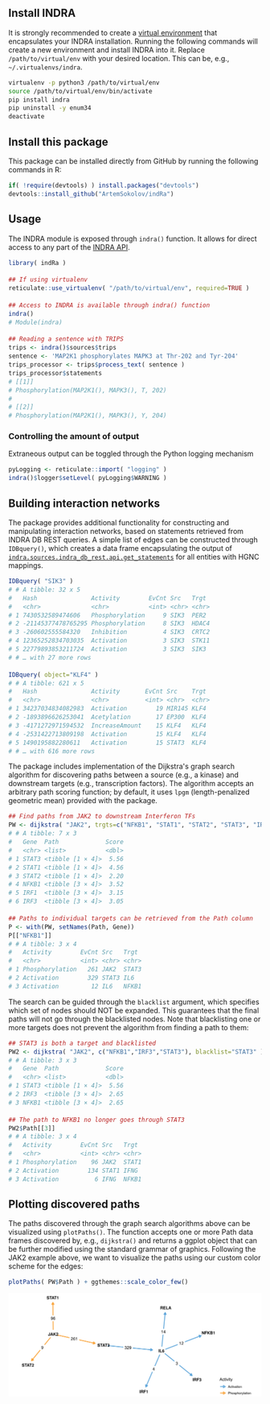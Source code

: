 ## Install INDRA

It is strongly recommended to create a [virtual environment](https://virtualenv.pypa.io/en/latest/) that encapsulates your INDRA installation. Running the following commands will create a new environment and install INDRA into it. Replace `/path/to/virtual/env` with your desired location. This can be, e.g., `~/.virtualenvs/indra`.

``` bash
virtualenv -p python3 /path/to/virtual/env
source /path/to/virtual/env/bin/activate
pip install indra
pip uninstall -y enum34
deactivate
```

## Install this package

This package can be installed directly from GitHub by running the following commands in R:

``` R
if( !require(devtools) ) install.packages("devtools")
devtools::install_github("ArtemSokolov/indRa")
```

## Usage

The INDRA module is exposed through `indra()` function. It allows for direct access to any part of the [INDRA API](https://indra.readthedocs.io/en/latest/).

``` R
library( indRa )

## If using virtualenv
reticulate::use_virtualenv( "/path/to/virtual/env", required=TRUE )

## Access to INDRA is available through indra() function
indra()
# Module(indra)

## Reading a sentence with TRIPS
trips <- indra()$sources$trips
sentence <- 'MAP2K1 phosphorylates MAPK3 at Thr-202 and Tyr-204'
trips_processor <- trips$process_text( sentence )
trips_processor$statements
# [[1]]
# Phosphorylation(MAP2K1(), MAPK3(), T, 202)
# 
# [[2]]
# Phosphorylation(MAP2K1(), MAPK3(), Y, 204)
```

### Controlling the amount of output

Extraneous output can be toggled through the Python logging mechanism

``` R
pyLogging <- reticulate::import( "logging" )
indra()$logger$setLevel( pyLogging$WARNING )
```

## Building interaction networks

The package provides additional functionality for constructing and manipulating interaction networks, based on statements retrieved from INDRA DB REST queries. A simple list of edges can be constructed through `IDBquery()`, which creates a data frame encapsulating the output of [`indra.sources.indra_db_rest.api.get_statements`](https://indra.readthedocs.io/en/latest/modules/sources/indra_db_rest/index.html#module-indra.sources.indra_db_rest.api) for all entities with HGNC mappings.

``` R
IDBquery( "SIK3" )
# # A tibble: 32 x 5
#   Hash               Activity        EvCnt Src   Trgt  
#   <chr>              <chr>           <int> <chr> <chr> 
# 1 7430532589474606   Phosphorylation     9 SIK3  PER2  
# 2 -21145377478765295 Phosphorylation     8 SIK3  HDAC4 
# 3 -260602555584320   Inhibition          4 SIK3  CRTC2 
# 4 12365252834703035  Activation          3 SIK3  STK11 
# 5 22779893853211724  Activation          3 SIK3  SIK3  
# # … with 27 more rows

IDBquery( object="KLF4" )
# # A tibble: 621 x 5
#   Hash               Activity       EvCnt Src    Trgt 
#   <chr>              <chr>          <int> <chr>  <chr>
# 1 34237034834082983  Activation        19 MIR145 KLF4 
# 2 -1893896626253041  Acetylation       17 EP300  KLF4 
# 3 -4171272971594532  IncreaseAmount    15 KLF4   KLF4 
# 4 -2531422713809198  Activation        15 KLF4   KLF4 
# 5 1490195882280611   Activation        15 STAT3  KLF4 
# # … with 616 more rows
```

The package includes implementation of the Dijkstra's graph search algorithm for discovering paths between a source (e.g., a kinase) and downstream targets (e.g., transcription factors). The algorithm accepts an arbitrary path scoring function; by default, it uses `lpgm` (length-penalized geometric mean) provided with the package.

``` R
## Find paths from JAK2 to downstream Interferon TFs
PW <- dijkstra( "JAK2", trgts=c("NFKB1", "STAT1", "STAT2", "STAT3", "IRF1", "IRF3") )
# # A tibble: 7 x 3
#   Gene  Path             Score
#   <chr> <list>           <dbl>
# 1 STAT3 <tibble [1 × 4]>  5.56
# 2 STAT1 <tibble [1 × 4]>  4.56
# 3 STAT2 <tibble [1 × 4]>  2.20
# 4 NFKB1 <tibble [3 × 4]>  3.52
# 5 IRF1  <tibble [3 × 4]>  3.15
# 6 IRF3  <tibble [3 × 4]>  3.05
   
## Paths to individual targets can be retrieved from the Path column
P <- with(PW, setNames(Path, Gene))
P[["NFKB1"]]
# # A tibble: 3 x 4
#   Activity        EvCnt Src   Trgt 
#   <chr>           <int> <chr> <chr>
# 1 Phosphorylation   261 JAK2  STAT3
# 2 Activation        329 STAT3 IL6  
# 3 Activation         12 IL6   NFKB1
```

The search can be guided through the `blacklist` argument, which specifies which set of nodes should NOT be expanded. This guarantees that the final paths will not go through the blacklisted nodes. Note that blacklisting one or more targets does not prevent the algorithm from finding a path to them:

``` R
## STAT3 is both a target and blacklisted
PW2 <- dijkstra( "JAK2", c("NFKB1","IRF3","STAT3"), blacklist="STAT3" )
# # A tibble: 3 x 3
#   Gene  Path             Score
#   <chr> <list>           <dbl>
# 1 STAT3 <tibble [1 × 4]>  5.56
# 2 IRF3  <tibble [3 × 4]>  2.65
# 3 NFKB1 <tibble [3 × 4]>  2.65

## The path to NFKB1 no longer goes through STAT3
PW2$Path[[3]]
# # A tibble: 3 x 4
#   Activity        EvCnt Src   Trgt 
#   <chr>           <int> <chr> <chr>
# 1 Phosphorylation    96 JAK2  STAT1
# 2 Activation        134 STAT1 IFNG 
# 3 Activation          6 IFNG  NFKB1
```

## Plotting discovered paths

The paths discovered through the graph search algorithms above can be visualized using `plotPaths()`. The function accepts one or more Path data frames discovered by, e.g., `dijkstra()` and returns a ggplot object that can be further modified using the standard grammar of graphics. Following the JAK2 example above, we want to visualize the paths using our custom color scheme for the edges:

``` R
plotPaths( PW$Path ) + ggthemes::scale_color_few()
```

![](docs/example1.png)
